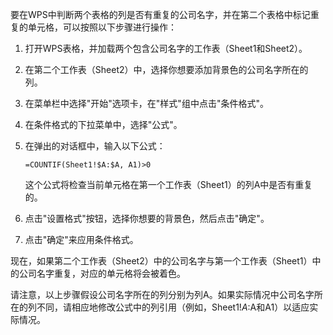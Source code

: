 要在WPS中判断两个表格的列是否有重复的公司名字，并在第二个表格中标记重复的单元格，可以按照以下步骤进行操作：

1. 打开WPS表格，并加载两个包含公司名字的工作表（Sheet1和Sheet2）。

2. 在第二个工作表（Sheet2）中，选择你想要添加背景色的公司名字所在的列。

3. 在菜单栏中选择"开始"选项卡，在"样式"组中点击"条件格式"。

4. 在条件格式的下拉菜单中，选择"公式"。

5. 在弹出的对话框中，输入以下公式：
   ```
   =COUNTIF(Sheet1!$A:$A, A1)>0
   ```
   这个公式将检查当前单元格在第一个工作表（Sheet1）的列A中是否有重复的。

6. 点击"设置格式"按钮，选择你想要的背景色，然后点击"确定"。

7. 点击"确定"来应用条件格式。

现在，如果第二个工作表（Sheet2）中的公司名字与第一个工作表（Sheet1）中的公司名字重复，对应的单元格将会被着色。

请注意，以上步骤假设公司名字所在的列分别为列A。如果实际情况中公司名字所在的列不同，请相应地修改公式中的列引用（例如，Sheet1!$A:$A和A1）以适应实际情况。
